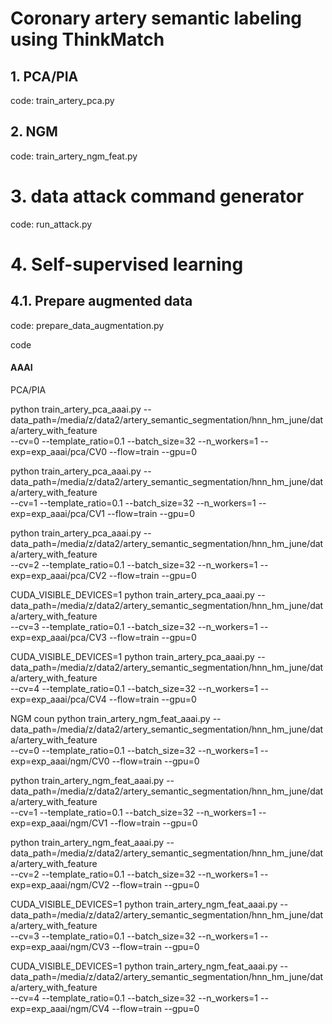# Coronary artery semantic labeling using ThinkMatch

## 1. PCA/PIA

code: train_artery_pca.py

## 2. NGM

code: train_artery_ngm_feat.py

# 3. data attack command generator

code: run_attack.py

# 4. Self-supervised learning

## 4.1. Prepare augmented data

code: prepare_data_augmentation.py

code



#### AAAI

PCA/PIA

python train_artery_pca_aaai.py --data_path=/media/z/data2/artery_semantic_segmentation/hnn_hm_june/data/artery_with_feature \
    --cv=0 --template_ratio=0.1 --batch_size=32 --n_workers=1 --exp=exp_aaai/pca/CV0 --flow=train --gpu=0

python train_artery_pca_aaai.py --data_path=/media/z/data2/artery_semantic_segmentation/hnn_hm_june/data/artery_with_feature \
    --cv=1 --template_ratio=0.1 --batch_size=32 --n_workers=1 --exp=exp_aaai/pca/CV1 --flow=train --gpu=0

python train_artery_pca_aaai.py --data_path=/media/z/data2/artery_semantic_segmentation/hnn_hm_june/data/artery_with_feature \
    --cv=2 --template_ratio=0.1 --batch_size=32 --n_workers=1 --exp=exp_aaai/pca/CV2 --flow=train --gpu=0

CUDA_VISIBLE_DEVICES=1 python train_artery_pca_aaai.py --data_path=/media/z/data2/artery_semantic_segmentation/hnn_hm_june/data/artery_with_feature \
    --cv=3 --template_ratio=0.1 --batch_size=32 --n_workers=1 --exp=exp_aaai/pca/CV3 --flow=train --gpu=0

CUDA_VISIBLE_DEVICES=1 python train_artery_pca_aaai.py --data_path=/media/z/data2/artery_semantic_segmentation/hnn_hm_june/data/artery_with_feature \
    --cv=4 --template_ratio=0.1 --batch_size=32 --n_workers=1 --exp=exp_aaai/pca/CV4 --flow=train --gpu=0

NGM
coun
python train_artery_ngm_feat_aaai.py --data_path=/media/z/data2/artery_semantic_segmentation/hnn_hm_june/data/artery_with_feature \
    --cv=0 --template_ratio=0.1 --batch_size=32 --n_workers=1 --exp=exp_aaai/ngm/CV0 --flow=train --gpu=0

python train_artery_ngm_feat_aaai.py --data_path=/media/z/data2/artery_semantic_segmentation/hnn_hm_june/data/artery_with_feature \
    --cv=1 --template_ratio=0.1 --batch_size=32 --n_workers=1 --exp=exp_aaai/ngm/CV1 --flow=train --gpu=0

python train_artery_ngm_feat_aaai.py --data_path=/media/z/data2/artery_semantic_segmentation/hnn_hm_june/data/artery_with_feature \
    --cv=2 --template_ratio=0.1 --batch_size=32 --n_workers=1 --exp=exp_aaai/ngm/CV2 --flow=train --gpu=0

CUDA_VISIBLE_DEVICES=1 python train_artery_ngm_feat_aaai.py --data_path=/media/z/data2/artery_semantic_segmentation/hnn_hm_june/data/artery_with_feature \
    --cv=3 --template_ratio=0.1 --batch_size=32 --n_workers=1 --exp=exp_aaai/ngm/CV3 --flow=train --gpu=0

CUDA_VISIBLE_DEVICES=1 python train_artery_ngm_feat_aaai.py --data_path=/media/z/data2/artery_semantic_segmentation/hnn_hm_june/data/artery_with_feature \
    --cv=4 --template_ratio=0.1 --batch_size=32 --n_workers=1 --exp=exp_aaai/ngm/CV4 --flow=train --gpu=0